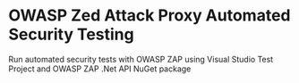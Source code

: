 # OWASP Zed Attack Proxy Automated Security Testing
Run automated security tests with OWASP ZAP using Visual Studio Test Project and OWASP ZAP .Net API NuGet package
